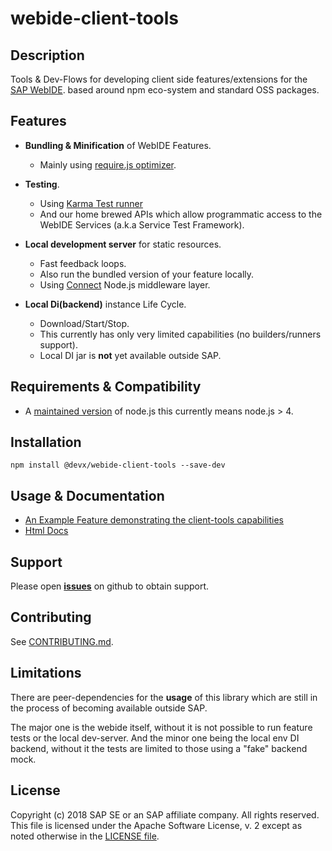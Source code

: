 # webide-client-tools


## Description

Tools & Dev-Flows for developing client side features/extensions for the [SAP WebIDE](https://www.sap.com/germany/developer/topics/sap-webide.html).
based around npm eco-system and standard OSS packages.


## Features

- **Bundling & Minification** of WebIDE Features.
  * Mainly using [require.js optimizer](http://requirejs.org/docs/optimization.html).

- **Testing**.
  * Using [Karma Test runner](https://github.com/karma-runner/karma)
  * And our home brewed APIs which allow programmatic access to the WebIDE Services (a.k.a Service Test Framework).
  
- **Local development server** for static resources.
  * Fast feedback loops.
  * Also run the bundled version of your feature locally.
  * Using [Connect](https://github.com/senchalabs/connect) Node.js middleware layer.
  
- **Local Di(backend)** instance Life Cycle.
  * Download/Start/Stop.
  * This currently has only very limited capabilities (no builders/runners support).
  * Local DI jar is **not** yet available outside SAP. 


## Requirements & Compatibility
* A [maintained version](https://github.com/nodejs/Release) of node.js
  this currently means node.js > 4.
  
  
## Installation

```npm install @devx/webide-client-tools --save-dev```


## Usage & Documentation

* [An Example Feature demonstrating the client-tools capabilities](https://github.com/SAP/webide-client-tools/tree/master/example/template)
* [Html Docs](http://sap.github.io/webide-client-tools/web/html_docs/modules/_api_d_.html)


## Support

Please open [**issues**](https://github.com/SAP/webide-client-tools/issues) on github to obtain support.


## Contributing

See [CONTRIBUTING.md](./CONTRIBUTING.md).


## Limitations

There are peer-dependencies for the **usage** of this library which are still in the process
of becoming available outside SAP. 

The major one is the webide itself, without it is not possible to run feature tests or the local dev-server.
And the minor one being the local env DI backend, without it the tests are limited to
those using a "fake" backend mock.


## License

Copyright (c) 2018 SAP SE or an SAP affiliate company. All rights reserved.
This file is licensed under the Apache Software License, v. 2 except as noted otherwise in the [LICENSE file](./LICENSE).
